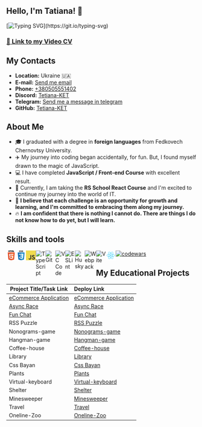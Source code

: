 ## Hello, I'm Tatiana! 👋

[![Typing SVG](https://readme-typing-svg.herokuapp.com?font=Fira+Code&weight=600&size=21&pause=1000&color=1B0E63FF&background=5BE0FF00&random=false&width=1000&lines=I+am+a+frontend+end+developer!)](https://git.io/typing-svg)

### [🎥 Link to my Video CV](https://youtu.be/uJQMlCJasOU)

## My Contacts

* __Location:__ Ukraine 🇺🇦
* __E-mail:__   [Send me email](mailto:belangelphone@gmail.com)
* __Phone:__    [+380505551402](tel:+380505551402)
* __Discord:__  [Tetiana-KET](https://discordapp.com/users/674720964143218723)
* __Telegram:__ [Send me a message in telegram](https://t.me/Tatiana_1000_Dribnyz)
* __GitHub:__   [Tetiana-KET](https://github.com/Tetiana-KET)

## About Me

- 🎓 I graduated with a degree in __foreign languages__ from Fedkovech Chernovtsy University.
- ✈️ My journey into coding began accidentally, for fun. But, I found myself drawn to the magic of JavaScript.
- 💻 I have completed __JavaScript / Front-end Course__ with excellent result.
- 🚀 Currently, I am taking the __RS School React Course__ and I'm excited to continue my journey into the world of IT.
- 🌟 __I believe that each challenge is an opportunity for growth and learning, and I'm committed to embracing them along my journey.__
- 🔥 __I am confident that there is nothing I cannot do. There are things I do not know how to do yet, but I will learn.__

## Skills and tools

<a href="https://developer.mozilla.org/en-US/docs/Web/HTML" target="_blank">
  <img align="left" alt="HTML5" width="26px" src="https://raw.githubusercontent.com/github/explore/80688e429a7d4ef2fca1e82350fe8e3517d3494d/topics/html/html.png"/>
</a>
<a href="https://developer.mozilla.org/en-US/docs/Web/CSS" target="_blank">
  <img align="left" alt="CSS" width="26px" src="https://raw.githubusercontent.com/github/explore/80688e429a7d4ef2fca1e82350fe8e3517d3494d/topics/css/css.png"/>
</a>
<a href="https://developer.mozilla.org/en-US/docs/Web/JavaScript" target="_blank">
  <img align="left" alt="JavaScript" width="26px" src="https://raw.githubusercontent.com/github/explore/80688e429a7d4ef2fca1e82350fe8e3517d3494d/topics/javascript/javascript.png"/>
</a>
<a href="https://www.typescriptlang.org/" target="_blank">
  <img align="left" alt="TypeScript" width="26px" src="https://github.com/remojansen/logo.ts/blob/master/ts.png?raw=true"/>
</a>
<a href="https://git-scm.com/" target="_blank">
  <img align="left" alt="Git" width="26px" src="https://git-scm.com/images/logos/downloads/Git-Icon-1788C.png"/>
</a>
<a href="https://code.visualstudio.com/" target="_blank">
  <img align="left" alt="VC Code" width="26px" src="https://code.visualstudio.com/assets/favicon.ico"/>
</a>
<a href="https://eslint.org/" target="_blank">
  <img align="left" alt="ESLint" width="26px" src="https://avatars.githubusercontent.com/u/6019716?s=200&v=4"/>
</a>
<a href="https://typicode.github.io/husky/" target="_blank">
  <img align="left" alt="Husky" width="26px" src="https://avatars.githubusercontent.com/u/4657106?s=200&v=4"/>
</a>
<a href="https://webpack.js.org/" target="_blank">
  <img align="left" alt="Webpack" width="30px" src="https://raw.githubusercontent.com/webpack/media/master/logo/icon-square-small.png"/>
</a>
<a href="https://vitejs.dev/" target="_blank">
  <img align="left" alt="Vite" width="26px" src="https://vitejs.dev/logo-with-shadow.png"/>
</a>
<a href="https://www.codewars.com/" target="_blank">
  <img alt="codewars" width="26px" src="https://www.codewars.com/packs/assets/logo.f607a0fb.svg"/>
</a>
<a href="https://reactjs.org/" target="_blank">
  <img align="left" alt="React" width="26px" src="https://raw.githubusercontent.com/github/explore/main/topics/react/react.png"/>
</a>





## My Educational Projects

| Project Title/Task Link            | Deploy Link                                                        |
|--------------------------|:-------------------------------------------------------------------|
| [eCommerce Application](https://github.com/rolling-scopes-school/tasks/tree/master/tasks/eCommerce-Application)        | [eCommerce Application](https://github.com/Tetiana-KET/eCommerce-Application/blob/develop/README.md)                       |
| [Async Race](https://github.com/rolling-scopes-school/tasks/blob/master/stage2/tasks/async-race/README.md)        | [Async Race](https://github.com/Tetiana-KET/RS-School-JSFE2023Q4/tree/async-race/README.md)                       |
| [Fun Chat](https://github.com/rolling-scopes-school/tasks/blob/master/stage2/tasks/fun-chat/README.md)            | [Fun Chat](https://github.com/Tetiana-KET/RS-School-JSFE2023Q4/tree/fun-chat/README.md)                           |
| RSS Puzzle              | [RSS Puzzle](https://rolling-scopes-school.github.io/tetiana-ket-JSFE2023Q4/rss-puzzle/index.html)     |
| Nonograms-game          | [Nonograms-game](https://rolling-scopes-school.github.io/tetiana-ket-JSFE2023Q4/nonograms/index.html)     |
| Hangman-game            | [Hangman-game](https://rolling-scopes-school.github.io/tetiana-ket-JSFE2023Q4/hangman/index.html)         |
| Coffee-house            | [Coffee-house](https://rolling-scopes-school.github.io/tetiana-ket-JSFE2023Q4/coffee-house/pages/Home/index.html) |
| Library                 | [Library](https://tetiana-ket.github.io/Library/)                            |
| Css Bayan               | [Css Bayan](https://tetiana-ket.github.io/cssBayan/cssBayan/index.html)      |
| Plants                  | [Plants](https://rolling-scopes-school.github.io/tetiana-ket-JSFEPRESCHOOL2022Q4/Plants/pages/main/index.html) |
| Virtual-keyboard        | [Virtual-keyboard](https://tetiana-ket.github.io/virtual-keyboard/src/index.html) |
| Shelter                 | [Shelter](https://rolling-scopes-school.github.io/tetiana-ket-JSFE2023Q1/shelter/pages/main/index.html) |
| Minesweeper             | [Minesweeper](https://rolling-scopes-school.github.io/tetiana-ket-JSFE2023Q1/minesweeper/dist/index.html) |
| Travel                  | [Travel](https://tetiana-ket.github.io/Travel/)                               |
| Oneline-Zoo             | [Oneline-Zoo ](https://tetiana-ket.github.io/online-zoo/pages/main/index.html) |
